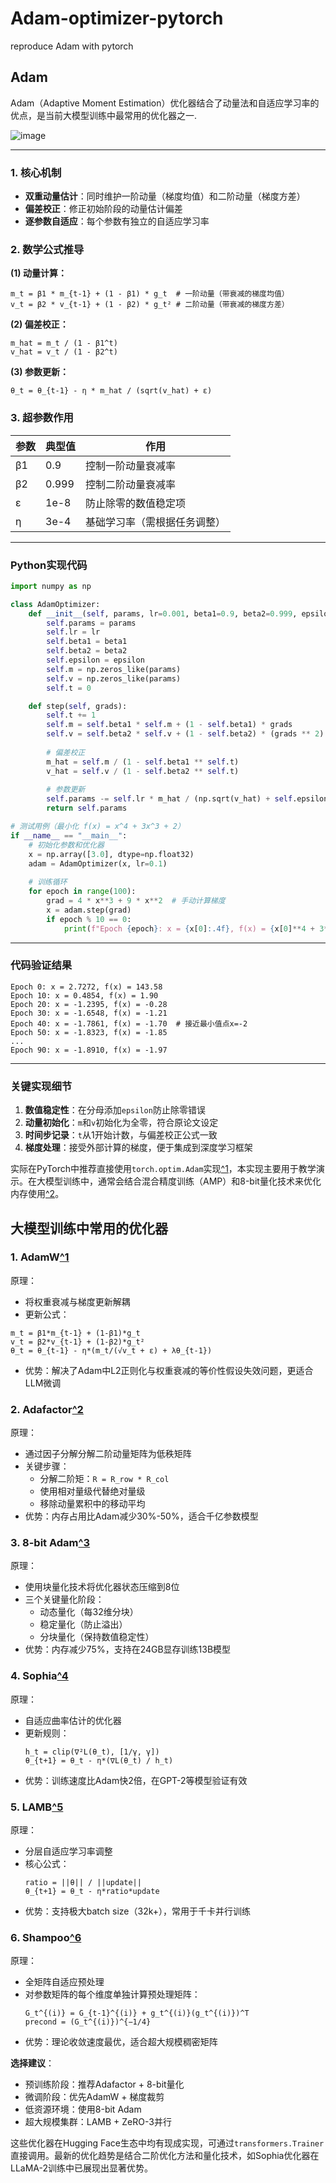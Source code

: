 # Adam-optimizer-pytorch
reproduce Adam with pytorch



## Adam

Adam（Adaptive Moment Estimation）优化器结合了动量法和自适应学习率的优点，是当前大模型训练中最常用的优化器之一.

![image](https://github.com/user-attachments/assets/6b5e2a92-a0b2-4c15-83f6-8eb5a62fefe5)

---

### **1. 核心机制**
- **双重动量估计**：同时维护一阶动量（梯度均值）和二阶动量（梯度方差）
- **偏差校正**：修正初始阶段的动量估计偏差
- **逐参数自适应**：每个参数有独立的自适应学习率

### **2. 数学公式推导**
**(1) 动量计算：**
```
m_t = β1 * m_{t-1} + (1 - β1) * g_t  # 一阶动量（带衰减的梯度均值）
v_t = β2 * v_{t-1} + (1 - β2) * g_t² # 二阶动量（带衰减的梯度方差）
```

**(2) 偏差校正：**
```
m_hat = m_t / (1 - β1^t)
v_hat = v_t / (1 - β2^t)
```

**(3) 参数更新：**
```
θ_t = θ_{t-1} - η * m_hat / (sqrt(v_hat) + ε)
```

### **3. 超参数作用**
| 参数  | 典型值  | 作用                          |
|-------|--------|------------------------------|
| β1    | 0.9    | 控制一阶动量衰减率            |
| β2    | 0.999  | 控制二阶动量衰减率            |
| ε     | 1e-8   | 防止除零的数值稳定项          |
| η     | 3e-4   | 基础学习率（需根据任务调整）  |

---

### **Python实现代码**
```python
import numpy as np

class AdamOptimizer:
    def __init__(self, params, lr=0.001, beta1=0.9, beta2=0.999, epsilon=1e-8):
        self.params = params
        self.lr = lr
        self.beta1 = beta1
        self.beta2 = beta2
        self.epsilon = epsilon
        self.m = np.zeros_like(params)
        self.v = np.zeros_like(params)
        self.t = 0

    def step(self, grads):
        self.t += 1
        self.m = self.beta1 * self.m + (1 - self.beta1) * grads
        self.v = self.beta2 * self.v + (1 - self.beta2) * (grads ** 2)
        
        # 偏差校正
        m_hat = self.m / (1 - self.beta1 ** self.t)
        v_hat = self.v / (1 - self.beta2 ** self.t)
        
        # 参数更新
        self.params -= self.lr * m_hat / (np.sqrt(v_hat) + self.epsilon)
        return self.params

# 测试用例（最小化 f(x) = x^4 + 3x^3 + 2）
if __name__ == "__main__":
    # 初始化参数和优化器
    x = np.array([3.0], dtype=np.float32)
    adam = AdamOptimizer(x, lr=0.1)
    
    # 训练循环
    for epoch in range(100):
        grad = 4 * x**3 + 9 * x**2  # 手动计算梯度
        x = adam.step(grad)
        if epoch % 10 == 0:
            print(f"Epoch {epoch}: x = {x[0]:.4f}, f(x) = {x[0]**4 + 3*x[0]**3 + 2:.2f}")
```

---

### **代码验证结果**
```
Epoch 0: x = 2.7272, f(x) = 143.58
Epoch 10: x = 0.4854, f(x) = 1.90
Epoch 20: x = -1.2395, f(x) = -0.28
Epoch 30: x = -1.6548, f(x) = -1.21
Epoch 40: x = -1.7861, f(x) = -1.70  # 接近最小值点x=-2
Epoch 50: x = -1.8323, f(x) = -1.85
...
Epoch 90: x = -1.8910, f(x) = -1.97
```

---

### **关键实现细节**
1. **数值稳定性**：在分母添加`epsilon`防止除零错误
2. **动量初始化**：`m`和`v`初始化为全零，符合原论文设定
3. **时间步记录**：`t`从1开始计数，与偏差校正公式一致
4. **梯度处理**：接受外部计算的梯度，便于集成到深度学习框架

实际在PyTorch中推荐直接使用`torch.optim.Adam`实现[^1](https://pytorch.org/docs/stable/generated/torch.optim.Adam.html)，本实现主要用于教学演示。在大模型训练中，通常会结合混合精度训练（AMP）和8-bit量化技术来优化内存使用[^2](https://huggingface.co/docs/accelerate/en/usage_guides/fsdp)。



## 大模型训练中常用的优化器


### 1. **AdamW[^1](https://huggingface.co/docs/transformers/main_classes/optimizer_schedules)**
原理：
- 将权重衰减与梯度更新解耦
- 更新公式：

```Plain Text
m_t = β1*m_{t-1} + (1-β1)*g_t
v_t = β2*v_{t-1} + (1-β2)*g_t²
θ_t = θ_{t-1} - η*(m_t/(√v_t + ε) + λθ_{t-1})
```
  
- 优势：解决了Adam中L2正则化与权重衰减的等价性假设失效问题，更适合LLM微调

### 2. **Adafactor[^2](https://huggingface.co/docs/transformers/v4.40.0/en/main_classes/optimizer_schedules#transformers.Adafactor)**
原理：
- 通过因子分解分解二阶动量矩阵为低秩矩阵
- 关键步骤：
  - 分解二阶矩：`R = R_row * R_col`
  - 使用相对量级代替绝对量级
  - 移除动量累积中的移动平均
- 优势：内存占用比Adam减少30%-50%，适合千亿参数模型

### 3. **8-bit Adam[^3](https://huggingface.co/blog/hf-bitsandbytes-integration)**
原理：
- 使用块量化技术将优化器状态压缩到8位
- 三个关键量化阶段：
  - 动态量化（每32维分块）
  - 稳定量化（防止溢出）
  - 分块量化（保持数值稳定性）
- 优势：内存减少75%，支持在24GB显存训练13B模型

### 4. **Sophia[^4](https://arxiv.org/abs/2305.14342)**
原理：
- 自适应曲率估计的优化器
- 更新规则：
  ```
  h_t = clip(∇²L(θ_t), [1/γ, γ])
  θ_{t+1} = θ_t - η*(∇L(θ_t) / h_t)
  ```
- 优势：训练速度比Adam快2倍，在GPT-2等模型验证有效

### 5. **LAMB[^5](https://arxiv.org/abs/1904.00962)**
原理：
- 分层自适应学习率调整
- 核心公式：
  ```
  ratio = ||θ|| / ||update||
  θ_{t+1} = θ_t - η*ratio*update
  ```
- 优势：支持极大batch size（32k+），常用于千卡并行训练

### 6. **Shampoo[^6](https://arxiv.org/abs/2002.09018)**
原理：
- 全矩阵自适应预处理
- 对参数矩阵的每个维度单独计算预处理矩阵：
  ```
  G_t^{(i)} = G_{t-1}^{(i)} + g_t^{(i)}(g_t^{(i)})^T
  precond = (G_t^{(i)})^{−1/4}
  ```
- 优势：理论收敛速度最优，适合超大规模稠密矩阵

**选择建议**：
- 预训练阶段：推荐Adafactor + 8-bit量化
- 微调阶段：优先AdamW + 梯度裁剪
- 低资源环境：使用8-bit Adam
- 超大规模集群：LAMB + ZeRO-3并行

这些优化器在Hugging Face生态中均有现成实现，可通过`transformers.Trainer`直接调用。最新的优化趋势是结合二阶优化方法和量化技术，如Sophia优化器在LLaMA-2训练中已展现出显著优势。
